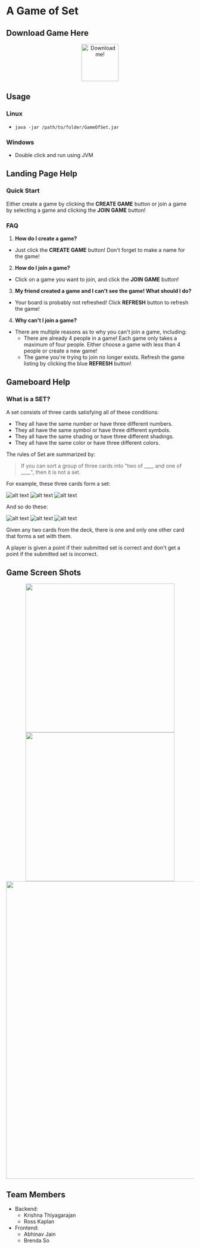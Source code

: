 # A Game of Set #

## Download Game Here ##


<div style="text-align:center">
<a href="https://github.com/krisht/SoftwareSetGame/raw/master/GameOfSet.jar">
  <img src="https://raw.githubusercontent.com/krisht/GameOfSet/master/src/frontend/images/SET.png" alt="Download me!" width="100">
</a>
</div>


## Usage ##

### Linux ###
- ``` java -jar /path/to/folder/GameOfSet.jar ```

### Windows ###
- Double click and run using JVM


## Landing Page Help

### Quick Start ###

Either create a game by clicking the **CREATE GAME** button or join a game by selecting a game and clicking the **JOIN GAME** button!

### FAQ ###
1. **How do I create a game?**
* Just click the **CREATE GAME** button! Don't forget to make a name for the game!

2. **How do I join a game?**
* Click on a game you want to join, and click the **JOIN GAME** button!

3. **My friend created a game and I can't see the game! What should I do?**
* Your board is probably not refreshed! Click **REFRESH** button to refresh the game!

4. **Why can't I join a game?**
* There are multiple reasons as to why you can't join a game, including:
  * There are already 4 people in a game! Each game only takes a maximum of four people. Either choose a game with less than 4 people or create a new game!
  * The game you're trying to join no longer exists. Refresh the game listing by clicking the blue **REFRESH** button!

## Gameboard Help

### What is a SET?

A set consists of three cards satisfying all of these conditions:
* They all have the same number or have three different numbers.
* They all have the same symbol or have three different symbols.
* They all have the same shading or have three different shadings.
* They all have the same color or have three different colors.

The rules of Set are summarized by: 
> If you can sort a group of three cards into "two of \_\_\_\_ and one of \_\_\_\_", then it is not a set.

For example, these three cards form a set:

![alt text](https://raw.githubusercontent.com/krisht/GameOfSet/master/src/bin/red_striped_three_curvy.bmp)
![alt text](https://raw.githubusercontent.com/krisht/GameOfSet/master/src/bin/red_striped_two_rect.bmp)
![alt text](https://raw.githubusercontent.com/krisht/GameOfSet/master/src/bin/red_striped_one_diam.bmp)

And so do these:

![alt text](https://raw.githubusercontent.com/krisht/GameOfSet/master/src/bin/red_striped_one_rect.bmp)
![alt text](https://raw.githubusercontent.com/krisht/GameOfSet/master/src/bin/green_solid_two_diam.bmp)
![alt text](https://raw.githubusercontent.com/krisht/GameOfSet/master/src/bin/purple_hollow_three_curvy.bmp)

Given any two cards from the deck, there is one and only one other card that forms a set with them.

A player is given a point if their submitted set is correct and don't get a point if the submitted set is incorrect.


## Game Screen Shots ##

<div style="text-align:center">

<img src="https://raw.githubusercontent.com/krisht/GameOfSet/master/imgs/login.png" width="400">
<img src="https://raw.githubusercontent.com/krisht/GameOfSet/master/imgs/registration.png" width="400">
<img src="https://raw.githubusercontent.com/krisht/GameOfSet/master/imgs/gameplay.gif" width="800">

</div>




## Team Members ##
- Backend:
  - Krishna Thiyagarajan
  - Ross Kaplan
- Frontend: 
  - Abhinav Jain
  - Brenda So
